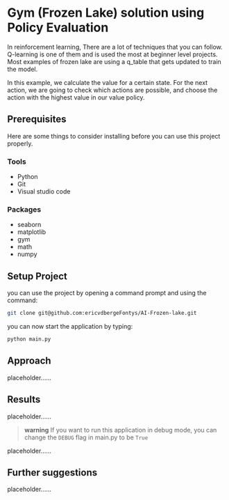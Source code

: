 # Gym (Frozen Lake) solution using Policy Evaluation
In reinforcement learning, There are a lot of techniques that you can follow.
Q-learning is one of them and is used the most at beginner level projects. Most examples of frozen lake are using a q_table that gets updated to train the model.

In this example, we calculate the value for a certain state. For the next action, we are going to check which actions are possible, and choose the action with the highest value in our value policy.

## Prerequisites
Here are some things to consider installing before you can use this project properly.
### Tools
- Python
- Git
- Visual studio code
### Packages
- seaborn
- matplotlib
- gym
- math
- numpy

## Setup Project
you can use the project by opening a command prompt and using the command:
```bash
git clone git@github.com:ericvdbergeFontys/AI-Frozen-lake.git
```
you can now start the application by typing:
```bash
python main.py
```
## Approach
placeholder......

## Results
placeholder......

> **warning**
> If you want to run this application in debug mode, you can change the `DEBUG` flag in main.py to be `True`

placeholder......
## Further suggestions
placeholder......
